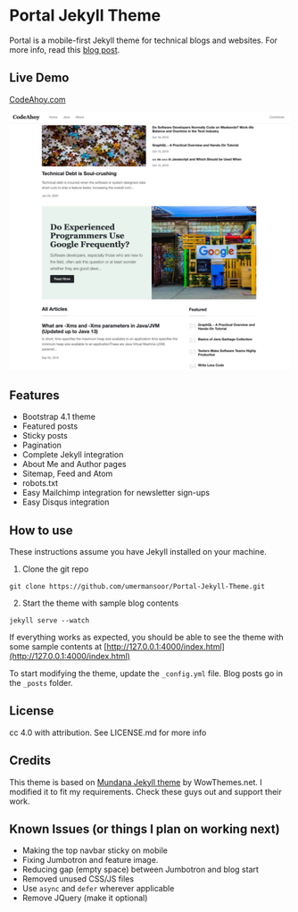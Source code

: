 # Portal Jekyll Theme

Portal is a mobile-first Jekyll theme for technical blogs and websites. For more info, read this [blog post](https://codeahoy.com/2020/02/15/portal-jekyll-theme/).

## Live Demo

[CodeAhoy.com](https://codeahoy.com)

![portal jekyll theme screenshot](assets/images/screenshot.jpg)

## Features
- Bootstrap 4.1 theme
- Featured posts
- Sticky posts
- Pagination
- Complete Jekyll integration
- About Me and Author pages
- Sitemap, Feed and Atom
- robots.txt
- Easy Mailchimp integration for newsletter sign-ups
- Easy Disqus integration

## How to use

These instructions assume you have Jekyll installed on your machine.

1. Clone the git repo

```
git clone https://github.com/umermansoor/Portal-Jekyll-Theme.git
```

2. Start the theme with sample blog contents

```
jekyll serve --watch
```

If everything works as expected, you should be able to see the theme with some sample contents at [http://127.0.0.1:4000/index.html](http://127.0.0.1:4000/index.html)

To start modifying the theme, update the `_config.yml` file. Blog posts go in the `_posts` folder. 

## License

cc 4.0 with attribution. See LICENSE.md for more info

## Credits

This theme is based on [Mundana Jekyll theme](https://github.com/wowthemesnet/mundana-theme-jekyll) by WowThemes.net. I modified it to fit my requirements. Check these guys out and support their work.

## Known Issues (or things I plan on working next)

- Making the top navbar sticky on mobile
- Fixing Jumbotron and feature image.
- Reducing gap (empty space) between Jumbotron and blog start
- Removed unused CSS/JS files
- Use `async` and `defer` wherever applicable
- Remove JQuery (make it optional)
